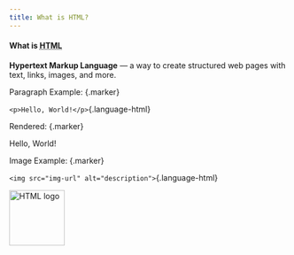 ```yaml
---
title: What is HTML?
---
```


#### What is <abbr title="HyperText Markup Language">HTML</abbr>

**Hypertext Markup Language** — a way to create structured web pages with text, links, images, and more.

Paragraph Example: {.marker}  

`<p>Hello, World!</p>`{.language-html}

Rendered: {.marker}  

<p>Hello, World!</p>

Image Example: {.marker}  

`<img src="img-url" alt="description">`{.language-html}

<img src="https://ilyindanny.github.io/fcc-fullstack/img/html.png" alt="HTML logo" width="100" height="100">